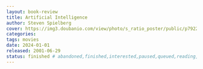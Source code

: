 ```yaml
---
layout: book-review
title: Artificial Intelligence
author: Steven Spielberg
cover: https://img3.doubanio.com/view/photo/s_ratio_poster/public/p792257137.webp
categories:
tags: movies
date: 2024-01-01
released: 2001-06-29
status: finished # abandoned,finished,interested,paused,queued,reading,reread
---
```

